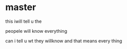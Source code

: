 # master
this iwill tell u the
 
 peopele will know everything

can i tell u
wt they willknow
and that means every thing
